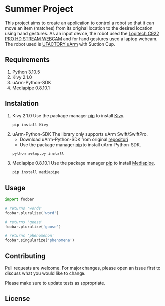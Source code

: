 # Summer Project
This project aims to create an application to control a robot so that it can move an item (matches) from its original location to the desired location using hand gestures. As an input device, the robot used the [Logitech C922 PRO HD STREAM WEBCAM](https://choosealicense.com/licenses/mit/) and for hand gestures used a laptop webcam. The robot used is [UFACTORY uArm](https://www.ufactory.cc/product-page/ufactory-uarm-test-kit) with Suction Cup.

## Requirements
1. Python 3.10.5
2. Kivy 2.1.0
3. uArm-Python-SDK
4. Mediapipe 0.8.10.1

## Instalation
1. Kivy 2.1.0
	Use the package manager [pip](https://pip.pypa.io/en/stable/) to install [Kivy](https://kivy.org/).
	```bash
	pip install Kivy
	```
2. uArm-Python-SDK
	The library only supports uArm Swift/SwiftPro.
	- Download uArm-Python-SDK from original [repositori](https://github.com/uArm-Developer/uArm-Python-SDK/tree/2.0)
	- Use the package manager [pip](https://pip.pypa.io/en/stable/) to install uArm-Python-SDK.
	```bash
	python setup.py install
	```
3. Mediapipe 0.8.10.1
	Use the package manager [pip](https://pip.pypa.io/en/stable/) to install [Mediapipe](https://google.github.io/mediapipe/getting_started/python).
	```bash
	pip install mediapipe
	```

## Usage
```python
import foobar

# returns 'words'
foobar.pluralize('word')

# returns 'geese'
foobar.pluralize('goose')

# returns 'phenomenon'
foobar.singularize('phenomena')
```

## Contributing
Pull requests are welcome. For major changes, please open an issue first to discuss what you would like to change.

Please make sure to update tests as appropriate.

## License

